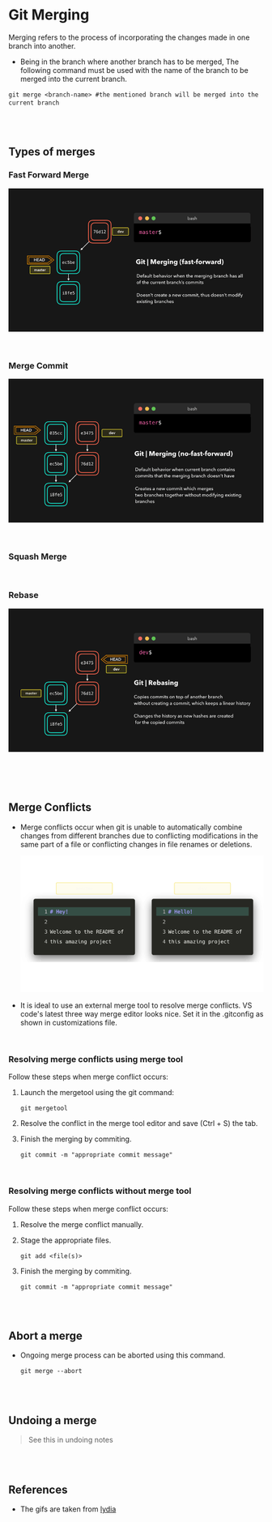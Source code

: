 # Git Merging

Merging refers to the process of incorporating the changes made in one branch into another.

- Being in the branch where another branch has to be merged, The following command must be used with the name of the branch to be merged into the current branch.

```
git merge <branch-name> #the mentioned branch will be merged into the current branch
```

<br>
<br>

## Types of merges

### Fast Forward Merge

![ff](./_assets/ff.gif)

<br>

### Merge Commit

![noff](./_assets/noff.gif)

<br>

### Squash Merge

<br>

### Rebase

![noff](./_assets/rebase.gif)

<br>

<br>
<br>

## Merge Conflicts

- Merge conflicts occur when git is unable to automatically combine changes from different branches due to conflicting modifications in the same part of a file or conflicting changes in file renames or deletions.

  ![mergeconf](./_assets/mergeconfict.png)

- It is ideal to use an external merge tool to resolve merge conflicts. VS code's latest three way merge editor looks nice. Set it in the .gitconfig as shown in customizations file.

<br>

### Resolving merge conflicts using merge tool

Follow these steps when merge conflict occurs:

1. Launch the mergetool using the git command:

   ```
   git mergetool
   ```

2. Resolve the conflict in the merge tool editor and save (Ctrl + S) the tab.
3. Finish the merging by commiting.
   ```
   git commit -m "appropriate commit message"
   ```

<br>

### Resolving merge conflicts without merge tool

Follow these steps when merge conflict occurs:

1. Resolve the merge conflict manually.
1. Stage the appropriate files.
   ```
   git add <file(s)>
   ```
1. Finish the merging by commiting.

   ```
   git commit -m "appropriate commit message"
   ```

<br>
<br>

## Abort a merge

- Ongoing merge process can be aborted using this command.
  ```
  git merge --abort
  ```

<br>
<br>

## Undoing a merge

> See this in undoing notes

<br>
<br>

## References

- The gifs are taken from [lydia](https://dev.to/lydiahallie/cs-visualized-useful-git-commands-37p1)
